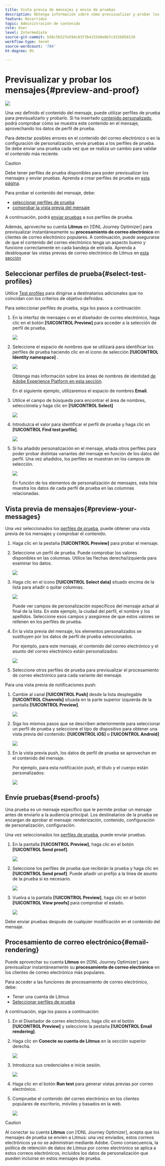 ```yaml
---
title: Vista previa de mensajes y envío de pruebas
description: Obtenga información sobre cómo previsualizar y probar los mensajes
feature: Recorridos
topic: Administración de contenido
role: User
level: Intermediate
source-git-commit: b58c5b527e594c03f3b415549e6b7cd15b050139
workflow-type: tm+mt
source-wordcount: '784'
ht-degree: 0%

---
```


# Previsualizar y probar los mensajes{#preview-and-proof}

![](assets/do-not-localize/badge.png)

Una vez definido el contenido del mensaje, puede utilizar perfiles de prueba para previsualizarlo y probarlo. Si ha insertado [contenido personalizado](personalization/personalize.md), podrá comprobar cómo se muestra este contenido en el mensaje, aprovechando los datos de perfil de prueba.

Para detectar posibles errores en el contenido del correo electrónico o en la configuración de personalización, envíe pruebas a los perfiles de prueba. Se debe enviar una prueba cada vez que se realiza un cambio para validar el contenido más reciente.

>[!CAUTION]
>
>Debe tener perfiles de prueba disponibles para poder previsualizar los mensajes y enviar pruebas. Aprenda a crear perfiles de prueba en [esta página](building-journeys/creating-test-profiles.md).

Para probar el contenido del mensaje, debe:

* [seleccionar perfiles de prueba](#select-test-profiles)
* [comprobar la vista previa del mensaje](#preview-your-messages)

A continuación, podrá [enviar pruebas](#send-proofs) a sus perfiles de prueba.

Además, aproveche su cuenta **Litmus** en [!DNL Journey Optimizer] para previsualizar instantáneamente su **procesamiento de correo electrónico** en clientes de correo electrónico populares. A continuación, puede asegurarse de que el contenido del correo electrónico tenga un aspecto bueno y funcione correctamente en cada bandeja de entrada. Aprenda a desbloquear las vistas previas de correo electrónico de Litmus en [esta sección](#email-rendering)

## Seleccionar perfiles de prueba{#select-test-profiles}

Utilice [Test profiles](building-journeys/creating-test-profiles.md) para dirigirse a destinatarios adicionales que no coincidan con los criterios de objetivo definidos.

Para seleccionar perfiles de prueba, siga los pasos a continuación:

1. En la interfaz de mensajes o en el diseñador de correo electrónico, haga clic en el botón **[!UICONTROL Preview]** para acceder a la selección de perfil de prueba.

   ![](assets/email-preview-button.png)

1. Seleccione el espacio de nombres que se utilizará para identificar los perfiles de prueba haciendo clic en el icono de selección **[!UICONTROL Identity namespace]** .

   ![](assets/previewselect-namespace.png)

   Obtenga más información sobre los áreas de nombres de identidad [de Adobe Experience Platform en esta sección](https://experienceleague.adobe.com/docs/experience-platform/identity/namespaces.html?lang=en#getting-started).

   En el siguiente ejemplo, utilizaremos el espacio de nombres **Email**.

1. Utilice el campo de búsqueda para encontrar el área de nombres, selecciónela y haga clic en **[!UICONTROL Select]**

   ![](assets/preview-email-namespace.png)

1. Introduzca el valor para identificar el perfil de prueba y haga clic en **[!UICONTROL Find test profile]**.

   ![](assets/preview-identity-value.png)

1. Si ha añadido personalización en el mensaje, añada otros perfiles para poder probar distintas variantes del mensaje en función de los datos del perfil. Una vez añadidos, los perfiles se muestran en los campos de selección.

   ![](assets/preview-profile-list.png)

   En función de los elementos de personalización de mensajes, esta lista muestra los datos de cada perfil de prueba en las columnas relacionadas.

## Vista previa de mensajes{#preview-your-messages}

Una vez seleccionados los [perfiles de prueba](#select-test-profiles), puede obtener una vista previa de los mensajes y comprobar el contenido.

1. Haga clic en la pestaña **[!UICONTROL Preview]** para probar el mensaje.

1. Seleccione un perfil de prueba. Puede comprobar los valores disponibles en las columnas. Utilice las flechas derecha/izquierda para examinar los datos.

   ![](assets/preview-tab-select-profile.png)

1. Haga clic en el icono **[!UICONTROL Select data]** situado encima de la lista para añadir o quitar columnas.

   ![](assets/preview-select-data.png)

   Puede ver campos de personalización específicos del mensaje actual al final de la lista. En este ejemplo, la ciudad del perfil, el nombre y los apellidos. Seleccione esos campos y asegúrese de que estos valores se rellenen en los perfiles de prueba.

1. En la vista previa del mensaje, los elementos personalizados se sustituyen por los datos de perfil de prueba seleccionados.

   Por ejemplo, para este mensaje, el contenido del correo electrónico y el asunto del correo electrónico están personalizados:

   ![](assets/preview-test-profile.png)

1. Seleccione otros perfiles de prueba para previsualizar el procesamiento de correo electrónico para cada variante del mensaje.

Para una vista previa de notificaciones push:

1. Cambie al canal **[!UICONTROL Push]** desde la lista desplegable **[!UICONTROL Channels]** situada en la parte superior izquierda de la pantalla **[!UICONTROL Preview]**.

   ![](assets/preview-select-channel.png)

1. Siga los mismos pasos que se describen anteriormente para seleccionar un perfil de prueba y seleccione el tipo de dispositivo para obtener una vista previa del contenido: **[!UICONTROL iOS]** o **[!UICONTROL Android]**

   ![](assets/preview-iOS.png)

1. En la vista previa push, los datos de perfil de prueba se aprovechan en el contenido del mensaje.

   Por ejemplo, para esta notificación push, el título y el cuerpo están personalizados:

   ![](assets/preview-android.png)

## Envíe pruebas{#send-proofs}

Una prueba es un mensaje específico que le permite probar un mensaje antes de enviarlo a la audiencia principal. Los destinatarios de la prueba se encargan de aprobar el mensaje: renderización, contenido, configuración de personalización, configuración.

Una vez seleccionados los [perfiles de prueba](#select-test-profiles), puede enviar pruebas.

1. En la pantalla **[!UICONTROL Preview]**, haga clic en el botón **[!UICONTROL Send proof]**.

   ![](assets/send-proof-button.png)

1. Seleccione los perfiles de prueba que recibirán la prueba y haga clic en **[!UICONTROL Send proof]**. Puede añadir un prefijo a la línea de asunto de la prueba si es necesario.

   ![](assets/send-proof-select.png)

1. Vuelva a la pantalla **[!UICONTROL Preview]**, haga clic en el botón **[!UICONTROL View proofs]** para comprobar el estado.

   ![](assets/send-proof-view.png)

Debe enviar pruebas después de cualquier modificación en el contenido del mensaje.

## Procesamiento de correo electrónico{#email-rendering}

Puede aprovechar su cuenta **Litmus** en [!DNL Journey Optimizer] para previsualizar instantáneamente su **procesamiento de correo electrónico** en los clientes de correo electrónico más populares.

Para acceder a las funciones de procesamiento de correo electrónico, debe:

* Tener una cuenta de Litmus
* [Seleccionar perfiles de prueba](#select-test-profiles)

A continuación, siga los pasos a continuación:

1. En el Diseñador de correo electrónico, haga clic en el botón **[!UICONTROL Preview]** y seleccione la pestaña **[!UICONTROL Email rendering]**.

1. Haga clic en **Conecte su cuenta de Litmus** en la sección superior derecha.

   ![](assets/email-rendering-litmus.png)

1. Introduzca sus credenciales e inicie sesión.

   ![](assets/email-rendering-credentials.png)

1. Haga clic en el botón **Run test** para generar vistas previas por correo electrónico.

1. Compruebe el contenido del correo electrónico en los clientes populares de escritorio, móviles y basados en la web.

   ![](assets/email-rendering-previews.png)

>[!CAUTION]
>
>Al conectar su cuenta **Litmus** con [!DNL Journey Optimizer], acepta que los mensajes de prueba se envíen a Litmus: una vez enviados, estos correos electrónicos ya no se administran mediante Adobe. Como consecuencia, la política de retención de datos de Litmus por correo electrónico se aplica a estos correos electrónicos, incluidos los datos de personalización que pueden incluirse en estos mensajes de prueba.

